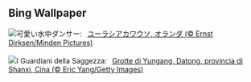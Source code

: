 ## Bing Wallpaper
![](https://www.bing.com/th?id=OHR.IceHoleOtter_JA-JP4600805047_UHD.jpg&w=1000)可愛い水中ダンサー:&nbsp;&ensp;[ユーラシアカワウソ, オランダ (© Ernst Dirksen/Minden Pictures)](https://www.bing.com/th?id=OHR.IceHoleOtter_JA-JP4600805047_UHD.jpg)
<br><br/>
![](https://www.bing.com/th?id=OHR.YungangGrottoes_IT-IT7896461151_UHD.jpg&w=1000)I Guardiani della Saggezza:&nbsp;&ensp;[Grotte di Yungang, Datong, provincia di Shanxi, Cina (© Eric Yang/Getty Images)](https://www.bing.com/th?id=OHR.YungangGrottoes_IT-IT7896461151_UHD.jpg)
<br><br/>
